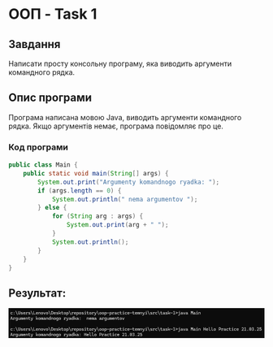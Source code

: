 # ООП - Task 1

## Завдання
Написати просту консольну програму, яка виводить аргументи командного рядка.

## Опис програми
Програма написана мовою Java, виводить аргументи командного рядка. Якщо аргументів немає, програма повідомляє про це.

### Код програми
```java
public class Main {
    public static void main(String[] args) {
        System.out.print("Argumenty komandnogo ryadka: ");
        if (args.length == 0) {
            System.out.println(" nema argumentov ");
        } else {
            for (String arg : args) {
                System.out.print(arg + " ");
            }
            System.out.println();
        }
    }
}
```
## Результат:

![Результат роботи програми](res.png)


